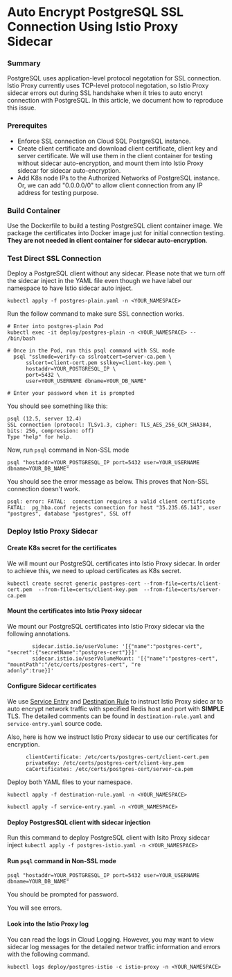 # Auto Encrypt PostgreSQL SSL Connection Using Istio Proxy Sidecar

### Summary

PostgreSQL uses application-level protocol negotation for SSL connection. Istio Proxy currently uses TCP-level protocol negotation, so Istio Proxy sidecar errors out during SSL handshake when it tries to auto encryt connection with PostgreSQL. In this article, we document how to reproduce this issue. 

### Prerequites

* Enforce SSL connection on Cloud SQL PostgreSQL instance.
* Create client certificate and download client certificate, client key and server certificate. We will use them in the client container for testing without sidecar auto-encryption, and mount them into Istio Proxy sidecar for sidecar auto-encryption. 
* Add K8s node IPs to the Authorized Networks of PostgreSQL instance. Or, we can add "0.0.0.0/0" to allow client connection from any IP address for testing purpose. 

### Build Container

Use the Dockerfile to build a testing PostgreSQL client container image. We package the certificates into Docker image just for initial connection testing. **They are not needed in client container for sidecar auto-encryption**.

### Test Direct SSL Connection

Deploy a PostgreSQL client without any sidecar. Please note that we turn off the sidecar inject in the YAML file even though we have label our namespace to have Istio sidecar auto inject. 

```
kubectl apply -f postgres-plain.yaml -n <YOUR_NAMESPACE>
```

Run the follow command to make sure SSL connection works.
```
# Enter into postgres-plain Pod
kubectl exec -it deploy/postgres-plain -n <YOUR_NAMESPACE> -- /bin/bash

# Once in the Pod, run this psql command with SSL mode
  psql "sslmode=verify-ca sslrootcert=server-ca.pem \
      sslcert=client-cert.pem sslkey=client-key.pem \
      hostaddr=YOUR_POSTGRESQL_IP \
      port=5432 \
      user=YOUR_USERNAME dbname=YOUR_DB_NAME"

# Enter your password when it is prompted
```

You should see something like this:
```
psql (12.5, server 12.4)
SSL connection (protocol: TLSv1.3, cipher: TLS_AES_256_GCM_SHA384, bits: 256, compression: off)
Type "help" for help.
```

Now, run `psql` command in Non-SSL mode
```
psql "hostaddr=YOUR_POSTGRESQL_IP port=5432 user=YOUR_USERNAME dbname=YOUR_DB_NAME"
```

You should see the error message as below. This proves that Non-SSL connection doesn't work.
```
psql: error: FATAL:  connection requires a valid client certificate
FATAL:  pg_hba.conf rejects connection for host "35.235.65.143", user "postgres", database "postgres", SSL off
```

### Deploy Istio Proxy Sidecar

#### Create K8s secret for the certificates

We will mount our PostgreSQL certificates into Istio Proxy sidecar. In order to achieve this, we need to upload certificates as K8s secret.

```
kubectl create secret generic postgres-cert --from-file=certs/client-cert.pem  --from-file=certs/client-key.pem  --from-file=certs/server-ca.pem
```

#### Mount the certificates into Istio Proxy sidecar

We mount our PostgreSQL certificates into Istio Proxy sidecar via the following annotations.
```
        sidecar.istio.io/userVolume: '[{"name":"postgres-cert", "secret":{"secretName":"postgres-cert"}}]'
        sidecar.istio.io/userVolumeMount: '[{"name":"postgres-cert", "mountPath":"/etc/certs/postgres-cert", "re
adonly":true}]'
```

#### Configure Sidecar certificates 

We use [Service Entry](https://istio.io/latest/docs/reference/config/networking/service-entry/) and [Destination
 Rule](https://istio.io/latest/docs/reference/config/networking/destination-rule/) to instruct Istio Proxy sidec
ar to auto encrypt network traffic with specified Redis host and port with **SIMPLE** TLS. The detailed comments
 can be found in `destination-rule.yaml` and `service-entry.yaml` source code. 

Also, here is how we instruct Istio Proxy sidecar to use our certificates for encryption. 

```
      clientCertificate: /etc/certs/postgres-cert/client-cert.pem
      privateKey: /etc/certs/postgres-cert/client-key.pem
      caCertificates: /etc/certs/postgres-cert/server-ca.pem
```

Deploy both YAML files to your namespace. 
```
kubectl apply -f destination-rule.yaml -n <YOUR_NAMESPACE>

kubectl apply -f service-entry.yaml -n <YOUR_NAMESPACE>
```

#### Deploy PostgresSQL client with sidecar injection

Run this command to deploy PostgreSQL client with Isito Proxy sidecar inject
``
kubectl apply -f postgres-istio.yaml -n <YOUR_NAMESPACE>
``

#### Run `psql` command in Non-SSL mode
```
psql "hostaddr=YOUR_POSTGRESQL_IP port=5432 user=YOUR_USERNAME dbname=YOUR_DB_NAME"
```

You should be prompted for password. 

You will see errors.  

#### Look into the Istio Proxy log

You can read the logs in Cloud Logging. However, you may want to view sidecar log messages for the detailed networ traffic information and errors with the following command.
```
kubectl logs deploy/postgres-istio -c istio-proxy -n <YOUR_NAMESPACE>
```
